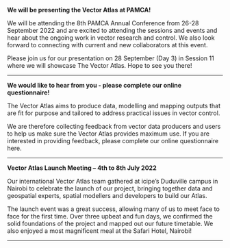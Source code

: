 **We will be presenting the Vector Atlas at PAMCA!**

We will be attending the 8th PAMCA Annual Conference from 26-28 September 2022 and are excited to attending the sessions and events and hear about the ongoing work in vector research and control. We also look forward to connecting with current and new collaborators at this event.

Please join us for our presentation on 28 September (Day 3) in Session 11 where we will showcase The Vector Atlas. Hope to see you there!

***

**We would like to hear from you - please complete our online questionnaire!**

The Vector Atlas aims to produce data, modelling and mapping outputs that are fit for purpose and tailored to address practical issues in vector control.

We are therefore collecting feedback from vector data producers and users to help us make sure the Vector Atlas provides maximum use.  If you are interested in providing feedback, please complete our online questionnaire here. 

***

**Vector Atlas Launch Meeting – 4th to 8th July 2022**

Our international Vector Atlas team gathered at icipe’s Duduville campus in Nairobi to celebrate the launch of our project, bringing together data and geospatial experts, spatial modellers and developers to build our Atlas.
 
The launch event was a great success, allowing many of us to meet face to face for the first time.  Over three upbeat and fun days, we confirmed the solid foundations of the project and mapped out our future timetable. We also enjoyed a most magnificent meal at the Safari Hotel, Nairobi!

***